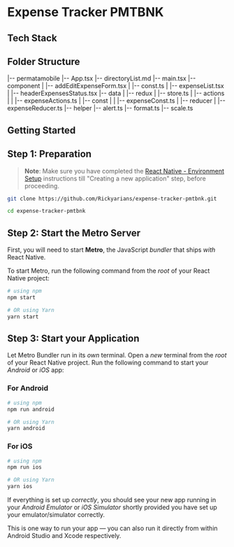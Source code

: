 # Expense Tracker PMTBNK

## Tech Stack

## Folder Structure

|-- permatamobile
|-- App.tsx
|-- directoryList.md
|-- main.tsx
|-- component
| |-- addEditExpenseForm.tsx
| |-- const.ts
| |-- expenseList.tsx
| |-- headerExpensesStatus.tsx
|-- data
| |-- redux
| |-- store.ts
| |-- actions
| | |-- expenseActions.ts
| |-- const
| | |-- expenseConst.ts
| |-- reducer
| |-- expenseReducer.ts
|-- helper
|-- alert.ts
|-- format.ts
|-- scale.ts

## Getting Started

## Step 1: Preparation

> **Note**: Make sure you have completed the [React Native - Environment Setup](https://reactnative.dev/docs/environment-setup) instructions till "Creating a new application" step, before proceeding.

```bash
git clone https://github.com/Rickyarians/expense-tracker-pmtbnk.git
```

```bash
cd expense-tracker-pmtbnk
```

## Step 2: Start the Metro Server

First, you will need to start **Metro**, the JavaScript _bundler_ that ships _with_ React Native.

To start Metro, run the following command from the _root_ of your React Native project:

```bash
# using npm
npm start

# OR using Yarn
yarn start
```

## Step 3: Start your Application

Let Metro Bundler run in its _own_ terminal. Open a _new_ terminal from the _root_ of your React Native project. Run the following command to start your _Android_ or _iOS_ app:

### For Android

```bash
# using npm
npm run android

# OR using Yarn
yarn android
```

### For iOS

```bash
# using npm
npm run ios

# OR using Yarn
yarn ios
```

If everything is set up _correctly_, you should see your new app running in your _Android Emulator_ or _iOS Simulator_ shortly provided you have set up your emulator/simulator correctly.

This is one way to run your app — you can also run it directly from within Android Studio and Xcode respectively.

